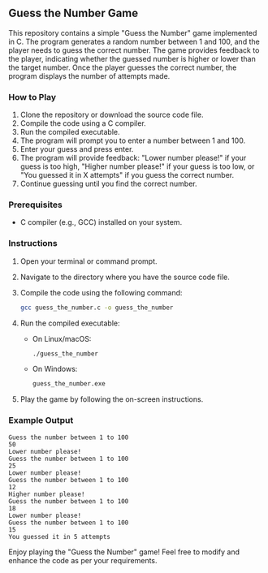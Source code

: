 ## Guess the Number Game

This repository contains a simple "Guess the Number" game implemented in C. The program generates a random number between 1 and 100, and the player needs to guess the correct number. The game provides feedback to the player, indicating whether the guessed number is higher or lower than the target number. Once the player guesses the correct number, the program displays the number of attempts made.

### How to Play

1. Clone the repository or download the source code file.
2. Compile the code using a C compiler.
3. Run the compiled executable.
4. The program will prompt you to enter a number between 1 and 100.
5. Enter your guess and press enter.
6. The program will provide feedback: "Lower number please!" if your guess is too high, "Higher number please!" if your guess is too low, or "You guessed it in X attempts" if you guess the correct number.
7. Continue guessing until you find the correct number.

### Prerequisites

- C compiler (e.g., GCC) installed on your system.

### Instructions

1. Open your terminal or command prompt.
2. Navigate to the directory where you have the source code file.
3. Compile the code using the following command:

   ```bash
   gcc guess_the_number.c -o guess_the_number
   ```

4. Run the compiled executable:

   - On Linux/macOS:

     ```bash
     ./guess_the_number
     ```

   - On Windows:

     ```bash
     guess_the_number.exe
     ```

5. Play the game by following the on-screen instructions.

### Example Output

```
Guess the number between 1 to 100
50
Lower number please!
Guess the number between 1 to 100
25
Lower number please!
Guess the number between 1 to 100
12
Higher number please!
Guess the number between 1 to 100
18
Lower number please!
Guess the number between 1 to 100
15
You guessed it in 5 attempts
```

Enjoy playing the "Guess the Number" game! Feel free to modify and enhance the code as per your requirements.
